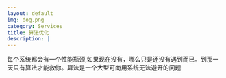 ```yaml
---
layout: default
img: dog.png
category: Services
title: 算法优化
description: |
---
```

  每个系统都会有一个性能瓶颈,如果现在没有，哪么只是还没有遇到而已。到那一天只有算法才能救你。算法是一个大型可商用系统无法避开的问题
